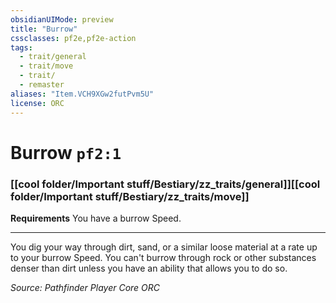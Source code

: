 ```yaml
---
obsidianUIMode: preview
title: "Burrow"
cssclasses: pf2e,pf2e-action
tags:
  - trait/general
  - trait/move
  - trait/
  - remaster
aliases: "Item.VCH9XGw2futPvm5U"
license: ORC
---
```

# Burrow `pf2:1`

### [[cool folder/Important stuff/Bestiary/zz_traits/general]][[cool folder/Important stuff/Bestiary/zz_traits/move]]






**Requirements** You have a burrow Speed.

* * *

You dig your way through dirt, sand, or a similar loose material at a rate up to your burrow Speed. You can't burrow through rock or other substances denser than dirt unless you have an ability that allows you to do so.

*Source: Pathfinder Player Core*
*ORC*